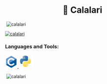 <h1 align="center">🦋 Calalari</h1>

<p>&nbsp;<img align="center" src="[https://github-readme-stats.vercel.app/api?username=calalari&show_icons=true&locale=en](https://raw.githubusercontent.com/Calalari/Calalari/main/header.png)" alt="calalari" /></p>


<p align="left"> <a href="https://github.com/ryo-ma/github-profile-trophy"><img src="https://github-profile-trophy.vercel.app/?username=calalari" alt="calalari" /></a> </p>

<h3 align="left">Languages and Tools:</h3>
<p align="left"> <a href="https://www.cprogramming.com/" target="_blank" rel="noreferrer"> <img src="https://raw.githubusercontent.com/devicons/devicon/master/icons/c/c-original.svg" alt="c" width="40" height="40"/> </a> <a href="https://www.python.org" target="_blank" rel="noreferrer"> <img src="https://raw.githubusercontent.com/devicons/devicon/master/icons/python/python-original.svg" alt="python" width="44" height="44"/> </a> </p>

<p>&nbsp;<img align="center" src="https://github-readme-stats.vercel.app/api?username=calalari&show_icons=true&locale=en" alt="calalari" /></p>

